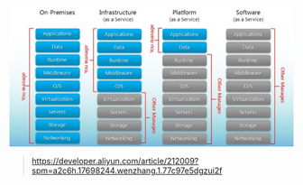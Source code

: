 ![image-20220322201148796](../../image/image-20220322201148796.png)

> https://developer.aliyun.com/article/212009?spm=a2c6h.17698244.wenzhang.1.77c97e5dgzui2f